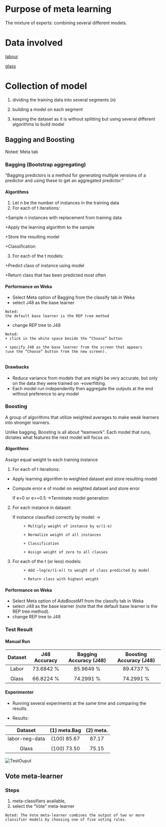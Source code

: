 # Purpose of meta learning
The mixture of experts: combining several different models. 

# Data involved

[labour](/DataMiningMachineLearning/meta-learning/data/labor.arff)

[glass](/DataMiningMachineLearning/meta-learning/data/glass.arff)

# Collection of model


1.  dividing the training data into several segments (n) 

2. building a model on each segment

3. keeping the dataset as it is without splitting but using several different algorithms to build model

## Bagging and Boosting

Noted: Meta tab

### Bagging (Bootstrap aggregating)

"Bagging predictors is a method for generating multiple versions of a predictor and using these to get an aggregated predictor.”

#### Algorithms
1. Let n be the number of instances in the training data
2. For each of t iterations:

+Sample n instances with replacement from training data

+Apply the learning algorithm to the sample

+Store the resulting model

+Classification

3. For each of the t models:

+Predict class of instance using model

+Return class that has been predicted most often

#### Performance on Weka

+ Select Meta option of Bagging from the classify tab in Weka 
+ select J48 as the base learner 
```
Noted:
the default base learner is the REP tree method
```

+ change REP tree to J48
```
Noted:
+ click in the white space beside the “Choose” button 

+ specify J48 as the base learner from the screen that appears 
(use the “Choose” button from the new screen).


```
#### Drawbacks
+ Reduce variance from models that are might be very accurate, but only on the data they were trained on &rightarrow;overfitting.
+ Each model run independently then aggregate the outputs at the end without preference to any model

### Boosting
A group of algorithms that utilize weighted averages to make weak learners into stronger learners.

Unlike bagging, Boosting is all about “teamwork”. Each model that runs, dictates what features the next model will focus on.

#### Algorithms

Assign equal weight to each training instance
1. For each of t iterations:

+ Apply learning algorithm to weighted dataset and store resulting model

+ Compute error e of model on weighted dataset and store error

    If e=0 or e>=0.5 &rightarrow;Terminate model generation
    
2. For each instance in dataset:

    If instance classified correctly by model: &rightarrow;
    
            + Multiply weight of instance by e/(1-e)
            
            + Normalize weight of all instances
            
            + Classification
            
            + Assign weight of zero to all classes
            
3. For each of the t (or less) models:

            + Add –log(e/(1-e)) to weight of class predicted by model
            
            + Return class with highest weight

#### Performance on Weka
+ Select Meta option of *AdaBoostM1* from the classify tab in Weka 
+ select J48 as the base learner 
(note that the default base learner is the REP tree method). 
+ change REP tree to J48

### Test Result

#### Manual Run

**Dataset**|**J48 Accuracy**|**Bagging Accuracy (J48)**|**Boosting Accuracy (J48)**
:-----:|:-----:|:-----:|:-----:|
Labor|73.6842 %|85.9649 %|89.4737 %|
||||
Glass|66.8224 %	|74.2991 %|74.2991 %|

#### Experimenter

+ Running several experiments at the same time and comparing the results. 

+ Results:

**Dataset**|**(1) meta.Bag**|**(2) meta.**|
:-----:|:-----:|:-----:|
labor-neg-data|(100)   85.67|87.17 
||||
Glass|(100)   73.50	|75.15 


![TestOuput](https://github.com/nglthu/DataMiningMachineLearning/blob/master/meta-learning/results/testOuput.png)

## Vote meta-learner

### Steps

1. meta-classifiers available, 
2. select the “Vote” meta-learner

```
Noted: The Vote meta-learner combines the output of two or more classifier models by choosing one of five voting rules. 
```
